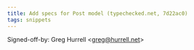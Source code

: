 ```yaml
---
title: Add specs for Post model (typechecked.net, 7d22ac0)
tags: snippets
---
```


Signed-off-by: Greg Hurrell &lt;greg@hurrell.net&gt;
